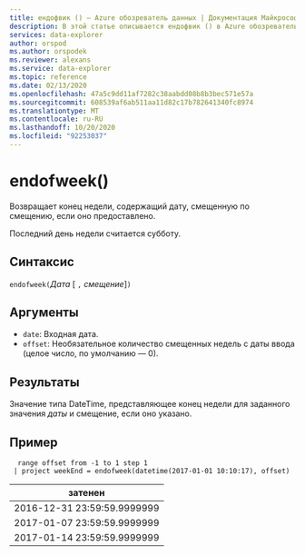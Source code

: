```yaml
---
title: ендофвик () — Azure обозреватель данных | Документация Майкрософт
description: В этой статье описывается ендофвик () в Azure обозреватель данных.
services: data-explorer
author: orspod
ms.author: orspodek
ms.reviewer: alexans
ms.service: data-explorer
ms.topic: reference
ms.date: 02/13/2020
ms.openlocfilehash: 47a5c9dd11af7282c38aabdd08b8b3bec571e57a
ms.sourcegitcommit: 608539af6ab511aa11d82c17b782641340fc8974
ms.translationtype: MT
ms.contentlocale: ru-RU
ms.lasthandoff: 10/20/2020
ms.locfileid: "92253037"
---
```

# <a name="endofweek"></a>endofweek()

Возвращает конец недели, содержащий дату, смещенную по смещению, если оно предоставлено.

Последний день недели считается субботу.

## <a name="syntax"></a>Синтаксис

`endofweek(`*Дата* [ `,` *смещение*]`)`

## <a name="arguments"></a>Аргументы

* `date`: Входная дата.
* `offset`: Необязательное количество смещенных недель с даты ввода (целое число, по умолчанию — 0).

## <a name="returns"></a>Результаты

Значение типа DateTime, представляющее конец недели для заданного значения *даты* и смещение, если оно указано.

## <a name="example"></a>Пример

```kusto
  range offset from -1 to 1 step 1
 | project weekEnd = endofweek(datetime(2017-01-01 10:10:17), offset)  

```

|затенен|
|---|
|2016-12-31 23:59:59.9999999|
|2017-01-07 23:59:59.9999999|
|2017-01-14 23:59:59.9999999|